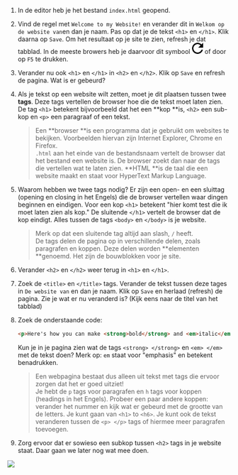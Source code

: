 1. In de editor heb je het bestand `index.html` geopend.

2. Vind de regel met `Welcome to my Website!` en verander dit in `Welkom op de website van`en dan je naam. Pas op dat je de tekst `<h1>` en `</h1>`. Klik daarna op `Save`. Om het resultaat op je site te zien, refresh je dat tabblad. In de meeste browers heb je daarvoor dit symbool ![](../assets/refresh-button_318-76977.jpg) of door op `F5` te drukken.

3. Verander nu ook `<h1>` en `</h1>` in `<h2>` en `</h2>`. Klik op `Save` en refresh de pagina. Wat is er gebeurd?

4. Als je tekst op een website wilt zetten, moet je dit plaatsen tussen twee **tags**. Deze tags vertellen de browser hoe die de tekst moet laten zien. De tag `<h1>` betekent bijvoorbeeld dat het een **kop **is, `<h2>` een sub-kop en `<p>` een paragraaf of een tekst.

   > Een **browser **is een programma dat je gebruikt om websites te bekijken. Voorbeelden hiervan zijn Internet Explorer, Chrome en Firefox.  
   > `.html` aan het einde van de bestandsnaam vertelt de browser dat het bestand een website is. De browser zoekt dan naar de tags die vertellen wat te laten zien. **HTML **is de taal die een website maakt en staat voor HyperText Markup Language.

5. Waarom hebben we twee tags nodig? Er zijn een open- en een sluittag \(opening en closing in het Engels\) die de browser vertellen waar dingen beginnen en eindigen. Voor een kop `<h1>` betekent "hier komt test die ik moet laten zien als kop." De sluitende `</h1>` vertelt de browser dat de kop eindigt. Alles tussen de tags  `<body>` en `</body>` is je website.

   > Merk op dat een sluitende tag altijd aan slash, `/` heeft.  
   > De tags delen de pagina op in verschillende delen, zoals paragrafen en koppen. Deze delen worden **elementen **genoemd. Het zijn de bouwblokken voor je site.

6. Verander `<h2>` en `</h2>` weer terug in `<h1>` en `</h1>`.

7. Zoek de `<title>` en `</title>` tags. Verander de tekst tussen deze tages in `De website van` en dan je naam. Klik op `Save` en herlaad \(refresh\) de pagina. Zie je wat er nu veranderd is? \(Kijk eens naar de titel van het tabblad\)

8. Zoek de onderstaande code:

   ```html
   <p>Here's how you can make <strong>bold</strong> and <em>italic</em> text.</p>
   ```

   Kun je in je pagina zien wat de tags `<strong> </strong>` en `<em> </em>` met de tekst doen? Merk op: `em` staat voor "emphasis" en betekent benadrukken.

   > Een webpagina bestaat dus alleen uit tekst met tags die ervoor zorgen dat het er goed uitziet!  
   > Je hebt de `p` tags voor paragrafen en `h` tags voor koppen \(headings in het Engels\). Probeer een paar andere koppen: verander het nummer en kijk wat er gebeurd met de grootte van de letters. Je kunt gaan van `<h1>` to `<h6>`. Je kunt ook de tekst veranderen tussen de `<p> </p>` tags of hiermee meer paragrafen toevoegen.

9. Zorg ervoor dat er sowieso een subkop tussen `<h2>` tags in je website staat. Daar gaan we later nog wat mee doen.



![](blob:https://www.gitbook.com/ecdc393d-36d6-49ff-8d4f-9c08f078f496)

